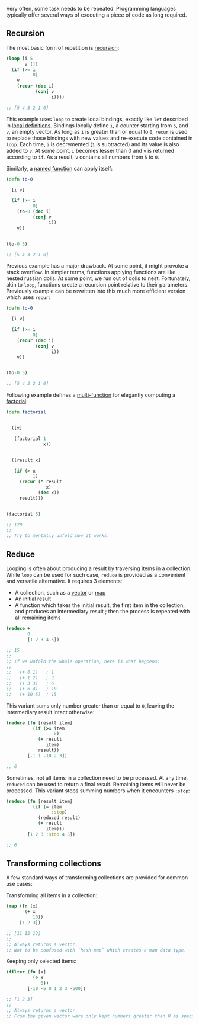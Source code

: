 Very often, some task needs to be repeated. Programming languages typically offer several ways of executing a piece of code as long required.


## Recursion

The most basic form of repetition is [recursion](https://en.wikipedia.org/wiki/Recursion):

```clojure
(loop [i 5
       v []]
  (if (>= i
          0)
    v
    (recur (dec i)
           (conj v
                 i))))

;; [5 4 3 2 1 0]
```

This example uses `loop` to create local bindings, exactly like `let` described in [local definitions](/cvm/definitions). Bindings locally define
`i`, a counter starting from `5`, and `v`, an empty vector. As long as `i` is greater than or equal to `0`, `recur` is used to replace those bindings
with new values and re-execute code contained in `loop`. Each time, `i` is decremented (`1` is subtracted) and its value is also added to `v`. At some point,
`i` becomes lesser than 0 and `v` is returned according to `if`. As a result, `v` contains all numbers from `5` to `0`.

Similarly, a [named function](/cvm/functions) can apply itself:

```clojure
(defn to-0

  [i v]

  (if (>= i
          0)
    (to-0 (dec i)
          (conj v
                i))
    v))


(to-0 5)

;; [5 4 3 2 1 0]
```

Previous example has a major drawback. At some point, it might provoke a stack overflow. In simpler terms, functions applying functions are like nested russian dolls.
At some point, we run out of dolls to nest. Fortunately, akin to `loop`, functions create a recursion point relative to their parameters. Previously example can
be rewritten into this much more efficient version which uses `recur`:

```clojure
(defn to-0

  [i v]

  (if (>= i
          0)
    (recur (dec i)
           (conj v
                 i))
    v))


(to-0 5)

;; [5 4 3 2 1 0]
```

Following example defines a [multi-function](/cvm/functions) for elegantly computing a [factorial](https://en.wikipedia.org/wiki/Factorial):

```clojure
(defn factorial


  ([x]

   (factorial 1
              x))


  ([result x]

   (if (> x
          1)
     (recur (* result
               x)
            (dec x))
     result)))


(factorial 5)

;; 120
;;
;; Try to mentally unfold how it works.
```


## Reduce

Looping is often about producing a result by traversing items in a collection. While `loop` can be used for such case, `reduce` is provided as a convenient
and versatile alternative. It requires 3 elements:

- A collection, such as a [vector](/cvm/data-types/vector) or [map](/cvm/data-types/map)
- An initial result
- A function which takes the initial result, the first item in the collection, and produces an intermediary result ; then the process is repeated with all remaining items

```clojure
(reduce +
        0
        [1 2 3 4 5])

;; 15
;;
;; If we unfold the whole operation, here is what happens:
;;
;;   (+ 0 1)   ; 1
;;   (+ 1 2)   ; 3
;;   (+ 3 3)   ; 6
;;   (+ 6 4)   ; 10
;;   (+ 10 5)  ; 15
```

This variant sums only number greater than or equal to `0`, leaving the intermediary result intact otherwise:

```clojure
(reduce (fn [result item]
          (if (>= item
                  0)
            (+ result
               item)
            result))
        [-1 1 -10 2 3])

;; 6
```

Sometimes, not all items in a collection need to be processed. At any time, `reduced` can be used to return a final result. Remaining items will never be processed.
This variant stops summing numbers when it encounters `:stop`:

```clojure
(reduce (fn [result item]
          (if (= item
                 :stop)
            (reduced result)
            (+ result
               item)))
        [1 2 3 :stop 4 5])

;; 6
```


## Transforming collections

A few standard ways of transforming collections are provided for common use cases:

Transforming all items in a collection:

```clojure
(map (fn [x]
       (+ x
          10))
     [1 2 3])

;; [11 12 13]
;;
;; Always returns a vector.
;; Not to be confused with `hash-map` which creates a map data type.
```

Keeping only selected items:

```clojure
(filter (fn [x]
          (> x
             0))
        [-10 -5 0 1 2 3 -500])

;; [1 2 3]
;;
;; Always returns a vector.
;; From the given vector were only kept numbers greater than 0 as specified by the given function.
```
